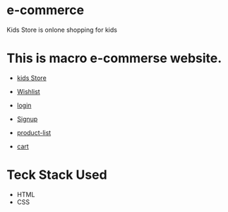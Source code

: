 # e-commerce

Kids Store is onlone shopping for kids

# This is macro e-commerse website.

* [kids Store](https://friendly-feynman-ccbe74.netlify.app/)
* [Wishlist](https://friendly-feynman-ccbe74.netlify.app/wishlist/wish-list.html)

* [login](https://friendly-feynman-ccbe74.netlify.app/authentication/login)

* [Signup](https://friendly-feynman-ccbe74.netlify.app/authentication/login#)
* [product-list](https://friendly-feynman-ccbe74.netlify.app/product%20list/product-list.html)
* [cart](https://friendly-feynman-ccbe74.netlify.app/cart/cart.html)

# Teck Stack Used

* HTML
* CSS

